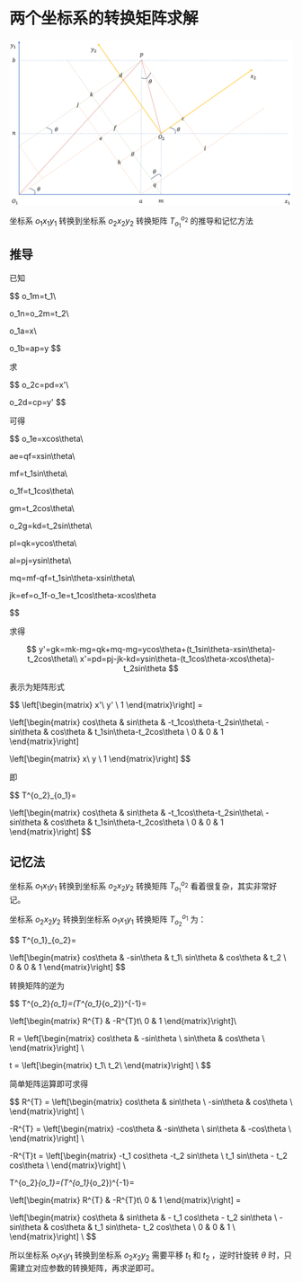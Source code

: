 # 两个坐标系的转换矩阵求解

![](./images/coordinates.png)

坐标系 $o_1x_1y_1$ 转换到坐标系 $o_2x_2y_2$ 转换矩阵 $T^{o_2}_{o_1}$ 的推导和记忆方法

## 推导

已知


$$
o_1m=t_1\\

o_1n=o_2m=t_2\\

o_1a=x\\

o_1b=ap=y
$$


求


$$
o_2c=pd=x'\\

o_2d=cp=y'
$$


可得


$$
o_1e=xcos\theta\\

ae=qf=xsin\theta\\

mf=t_1sin\theta\\

o_1f=t_1cos\theta\\

gm=t_2cos\theta\\

o_2g=kd=t_2sin\theta\\

pl=qk=ycos\theta\\

al=pj=ysin\theta\\

mq=mf-qf=t_1sin\theta-xsin\theta\\

jk=ef=o_1f-o_1e=t_1cos\theta-xcos\theta

$$


求得


$$
y'=gk=mk-mg=qk+mq-mg=ycos\theta+(t_1sin\theta-xsin\theta)-t_2cos\theta\\
x'=pd=pj-jk-kd=ysin\theta-(t_1cos\theta-xcos\theta)-t_2sin\theta
$$

表示为矩阵形式


$$
\left[\begin{matrix}
x'\\ y' \\ 1
\end{matrix}\right] =

\left[\begin{matrix}
cos\theta & sin\theta & -t_1cos\theta-t_2sin\theta\\
-sin\theta & cos\theta & t_1sin\theta-t_2cos\theta \\
0 & 0 & 1
\end{matrix}\right] 

\left[\begin{matrix}
x\\ y \\ 1
\end{matrix}\right]
$$

即

$$
T^{o_2}_{o_1}=

\left[\begin{matrix}
cos\theta & sin\theta & -t_1cos\theta-t_2sin\theta\\
-sin\theta & cos\theta & t_1sin\theta-t_2cos\theta \\
0 & 0 & 1
\end{matrix}\right]
$$

## 记忆法

坐标系 $o_1x_1y_1$ 转换到坐标系 $o_2x_2y_2$ 转换矩阵 $T^{o_2}_{o_1}$ 看着很复杂，其实非常好记。

坐标系 $o_2x_2y_2$ 转换到坐标系 $o_1x_1y_1$ 转换矩阵 $T^{o_1}_{o_2}$ 为：

$$
T^{o_1}_{o_2}=

\left[\begin{matrix}
cos\theta & -sin\theta & t_1\\
sin\theta & cos\theta & t_2 \\
0 & 0 & 1
\end{matrix}\right]
$$

转换矩阵的逆为

$$
T^{o_2}_{o_1}=(T^{o_1}_{o_2})^{-1}=

\left[\begin{matrix}
R^{T} & -R^{T}t\\
0 & 1
\end{matrix}\right]\\

R =
\left[\begin{matrix}
cos\theta & -sin\theta \\
sin\theta & cos\theta \\
\end{matrix}\right] \\

t =
\left[\begin{matrix}
t_1\\
t_2\\
\end{matrix}\right] \\
$$

简单矩阵运算即可求得

$$
R^{T} =
\left[\begin{matrix}
cos\theta & sin\theta \\
-sin\theta & cos\theta \\
\end{matrix}\right] \\

-R^{T} =
\left[\begin{matrix}
-cos\theta & -sin\theta \\
sin\theta & -cos\theta \\
\end{matrix}\right] \\

-R^{T}t =
\left[\begin{matrix}
-t_1 cos\theta -t_2 sin\theta \\
t_1 sin\theta - t_2 cos\theta \\
\end{matrix}\right] \\

T^{o_2}_{o_1}=(T^{o_1}_{o_2})^{-1}=

\left[\begin{matrix}
R^{T} & -R^{T}t\\
0 & 1
\end{matrix}\right] =

\left[\begin{matrix}
cos\theta & sin\theta & - t_1 cos\theta - t_2 sin\theta \\
-sin\theta & cos\theta & t_1 sin\theta- t_2 cos\theta \\
0 & 0 & 1 \\
\end{matrix}\right] \\
$$


所以坐标系 $o_1x_1y_1$ 转换到坐标系 $o_2x_2y_2$ 需要平移 $t_1$ 和 $t_2$ ，逆时针旋转 $\theta$ 时，只需建立对应参数的转换矩阵，再求逆即可。
